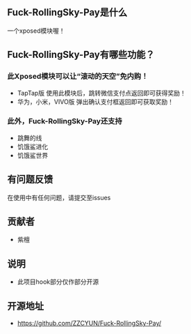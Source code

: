 ## Fuck-RollingSky-Pay是什么
一个xposed模块喔！

## Fuck-RollingSky-Pay有哪些功能？
### 此Xposed模块可以让“滚动的天空”免内购！

* TapTap版
使用此模块后，跳转微信支付点返回即可获得奖励！
* 华为，小米，VIVO版
弹出确认支付框返回即可获取奖励！

### 此外，Fuck-RollingSky-Pay还支持

* 跳舞的线
* 饥饿鲨进化
* 饥饿鲨世界

## 有问题反馈
在使用中有任何问题，请提交至issues

## 贡献者
* 紫檀

## 说明
* 此项目hook部分仅作部分开源

## 开源地址
* https://github.com/ZZCYUN/Fuck-RollingSky-Pay/
